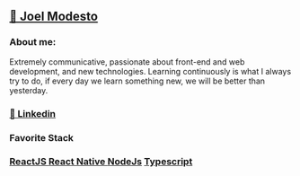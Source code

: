<h2>
    <a href="https://github.com/joelmss93">🔗 Joel Modesto</a>
</h2>

<h3>About me:</h3>
Extremely communicative, passionate about front-end and web development, and new technologies.
Learning continuously is what I always try to do, if every day we learn something new, we will be better than yesterday.

<h3>
    <a href="https://www.linkedin.com/in/joel-modesto/">🔗 Linkedin</a>
</h3>

<h3>Favorite Stack<h3>
    <a href="https://pt-br.reactjs.org/">ReactJS </a>
    <a href="https://reactnative.dev/">React Native </a>
    <a href="https://nodejs.org/en/">NodeJs</a>
    <a href="https://www.typescriptlang.org/">Typescript</a>



    
   


<!--
**joelmss93/joelmss93** is a ✨ _special_ ✨ repository because its `README.md` (this file) appears on your GitHub profile.

Here are some ideas to get you started:

- 🔭 I’m currently working on ...
- 🌱 I’m currently learning ReactJS, React Native, NodeJS, Typescript, MongoDB, PostgreSQL ...
- 👯 I’m looking to collaborate on ...
- 🤔 I’m looking for help with ...
- 💬 Ask me about ...
- 📫 How to reach me: ...
- 😄 Pronouns: ...
- ⚡ Fun fact: ...
-->
